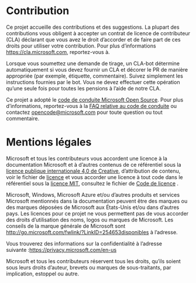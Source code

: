 # <a name="contributing"></a>Contribution

Ce projet accueille des contributions et des suggestions.  La plupart des contributions vous obligent à accepter un contrat de licence de contributeur (CLA) déclarant que vous avez le droit d’accorder et de faire part de ces droits pour utiliser votre contribution. Pour plus d’informations https://cla.microsoft.com, reportez-vous à.

Lorsque vous soumettez une demande de tirage, un CLA-bot détermine automatiquement si vous devez fournir un CLA et décorer le PR de manière appropriée (par exemple, étiquette, commentaire). Suivez simplement les instructions fournies par le bot. Vous ne devez effectuer cette opération qu’une seule fois pour toutes les pensions à l’aide de notre CLA.

Ce projet a adopté le [code de conduite Microsoft Open Source](https://opensource.microsoft.com/codeofconduct/). Pour plus d’informations, reportez-vous à la [FAQ relative au code de conduite](https://opensource.microsoft.com/codeofconduct/faq/) ou contactez [opencode@microsoft.com](mailto:opencode@microsoft.com) pour toute question ou tout commentaire.

# <a name="legal-notices"></a>Mentions légales

Microsoft et tous les contributeurs vous accordent une licence à la documentation Microsoft et à d’autres contenus de ce référentiel sous la [licence publique internationale 4,0 de Creative](https://creativecommons.org/licenses/by/4.0/legalcode), d’attribution de contenu, voir le fichier de [licence](LICENSE) et vous accorder une licence à tout code dans le référentiel sous la [licence MIT](https://opensource.org/licenses/MIT), consultez le fichier de [Code de licence](LICENSE-CODE) .

Microsoft, Windows, Microsoft Azure et/ou d’autres produits et services Microsoft mentionnés dans la documentation peuvent être des marques ou des marques déposées de Microsoft aux États-Unis et/ou dans d’autres pays.
Les licences pour ce projet ne vous permettent pas de vous accorder des droits d’utilisation des noms, logos ou marques de Microsoft.
Les conseils de la marque générale de Microsoft sont http://go.microsoft.com/fwlink/?LinkID=254653disponibles à l’adresse.

Vous trouverez des informations sur la confidentialité à l’adresse suivante :https://privacy.microsoft.com/en-us

Microsoft et tous les contributeurs réservent tous les droits, qu’ils soient sous leurs droits d’auteur, brevets ou marques de sous-traitants, par implication, estoppel ou autre.
